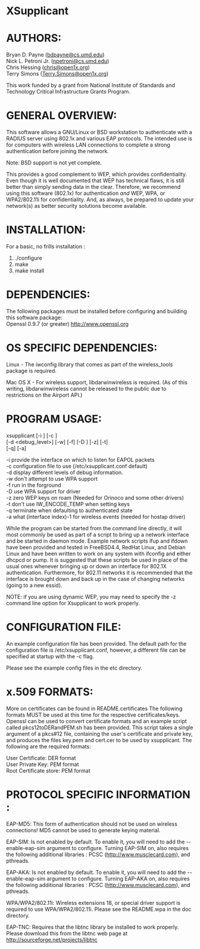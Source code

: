 # XSupplicant

AUTHORS:
========
Bryan D. Payne (bdpayne@cs.umd.edu)    
Nick L. Petroni Jr. (npetroni@cs.umd.edu)    
Chris Hessing  (chris@open1x.org)    
Terry Simons   (Terry.Simons@open1x.org)    

This work funded by a grant from National Institute of Standards and
Technology Critical Infrastructure Grants Program.

GENERAL OVERVIEW:
=================
This software allows a GNU/Linux or BSD workstation to authenticate with
a RADIUS server using 802.1x and various EAP protocols.  The intended 
use is for computers with wireless LAN connections to complete a strong
authentication before joining the network.

Note: BSD support is not yet complete.

This provides a good complement to WEP, which provides confidentiality.
Even though it is well documented that WEP has technical flaws, it is still
better than simply sending data in the clear.  Therefore, we recommend using
this software (802.1x) for authentication *and* WEP, WPA, or WPA2/802.11i
for confidentiality. And, as always, be prepared to update your network(s) as 
better security solutions become available.

INSTALLATION:
=============

For a basic, no frills installation :

1. ./configure    
2. make    
3. make install    

DEPENDENCIES:
=============
The following packages must be installed before configuring and building
this software package:    
Openssl 0.9.7 (or greater) http://www.openssl.org    

OS SPECIFIC DEPENDENCIES:
=========================

Linux - The iwconfig library that comes as part of the wireless_tools package
	is required.

Mac OS X - For wireless support, libdarwinwireless is required.  (As of this
	writing, libdarwinwireless cannot be released to the public due to
	restrictions on the Airport API.)


PROGRAM USAGE:
==============
xsupplicant [-i <interface>] [-c <config file> ]    
	    [-d <debug_level>] [-w] [-f] [-D <driver name>] [-z] [-t]    
            [-q] [-a]    

   -i provide the interface on which to listen for EAPOL packets    
   -c configuration file to use (/etc/xsupplicant.conf default)    
   -d display different levels of debug information.    
   -w don't attempt to use WPA support    
   -f run in the forground    
   -D use WPA support for driver <driver name>    
   -z zero WEP keys on roam (Needed for Orinoco and some other drivers)    
   -t don't use IW_ENCODE_TEMP when setting keys    
   -q terminate when defaulting to authenticated state    
   -a what (interface index)-1 for wireless events (needed for hostap driver)    

While the program can be started from the command line directly,
it will most commonly be used as part of a script to bring up
a network interface and be started in daemon mode. Example network
scripts ifup and ifdown have been provided and tested in FreeBSD4.4, 
RedHat Linux, and Debian Linux and have been written to work on any
system with ifconfig and either dhcpcd or pump. It is suggested that
these scripts be used in place of the usual ones whenever bringing
up or down an interface for 802.1X authentication. Furthermore, for
802.11 networks it is recommended that the interface is brought
down and back up in the case of changing networks (going to a new
essid). 

NOTE: if you are using dynamic WEP, you may need to specify the -z command
	line option for Xsupplicant to work properly.

CONFIGURATION FILE:
===================
An example configuration file has been provided. The default path for
the configuration file is /etc/xsupplicant.conf, however, a different file
can be specified at startup with the -c flag. 

Please see the example config files in the etc directory.

x.509 FORMATS:
==============
More on certificates can be found in README.certificates
The following formats MUST be used at this time for the respective 
certificates/keys. Openssl can be used to convert certificate formats
and an example script called pkcs12toDERandPEM.sh has been provided. This
script takes a single argument of a pkcs#12 file, containing the user's
certificate and private key, and produces the files key.pem and cert.cer
to be used by xsupplicant. The following are the required formats:

User Certificate:       DER format    
User Private Key:       PEM format    
Root Certificate store: PEM format    

PROTOCOL SPECIFIC INFORMATION :
===============================

EAP-MD5: This form of authentication should not be used on wireless 
	 connections!  MD5 cannot be used to generate keying material.

EAP-SIM: Is not enabled by default.  To enable it, you will need to add the
	 --enable-eap-sim argument to configure.  Turning EAP-SIM on, also
	 requires the following additional libraries : PCSC 
	 (http://www.musclecard.com), and pthreads.

EAP-AKA: Is not enabled by default.  To enable it, you will need to add the
	 --enable-eap-sim argument to configure.  Turning EAP-AKA on, also
	 requires the following additional libraries : PCSC
	 (http://www.musclecard.com), and pthreads.

WPA/WPA2/802.11i:  Wireless extensions 18, or special driver support is 
                   required to use WPA/WPA2/802.11i.  Please see the
		   README.wpa in the doc directory.

EAP-TNC: Requires that the libtnc library be installed to work properly.
         Please download this from the libtnc web page at 
	 http://sourceforge.net/projects/libtnc
